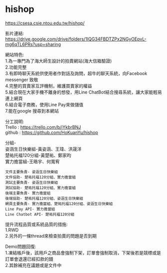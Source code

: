 # hishop

https://csesa.csie.ntou.edu.tw/hishop/ <br>

影片連結:
  https://drive.google.com/drive/folders/1IQG34FBDTZPx2NGyOEpvL-mg6qTL6PRs?usp=sharing

網站特色: <br>
  1.為一專門為了海大師生設計的拍賣網站(海大信箱驗證) <br>
  2.功能完整 <br>
  3.有即時聊天系統供使用者作對話及詢問，超牛的聊天系統，向Facebook messenger 致敬 <br>
  4.完整的買賣家互評機制，維護買賣家的權益 <br>
  5.結合現在大家手機不離身的想發，用Line ChatBot結合搜尋系統，讓大家能輕易連上網頁 <br>
  6.結合電子商務，使用Line Pay來做儲值 <br>
  7.能在google 搜尋到本網站 <br>

分工說明: <br>
  Trello : https://trello.com/b/iYkbrBNJ <br>
  github : https://github.com/HoKuanYu/hishop <br>
  
  分組- <br>
    姿涵生日快樂組-黃姿涵、王瑋、洪晟洋 <br>
    楚祐托福120分組-黃楚祐、鄭家昀 <br>
    實力擔當組-王晧宇、何寬宥 <br>

    文件主要負責- 姿涵生日快樂組
    文件協助- 楚祐托福120分組、實力擔當組
    測試主要負責- 姿涵生日快樂組
    測試協助- 楚祐托福120分組、實力擔當組
    後端主要負責- 實力擔當組
    後端協助- 楚祐托福120分組、姿涵生日快樂組
    網頁主要負責- 實力擔當組、楚祐托福120分組、姿涵生日快樂組
    Line Pay API- 實力擔當組
    Line Chatbot API- 楚祐托福120分組
    
提升流程品質或系統品質的措施: <br>
  1.RWD <br>
  2.另外的一條thread來檢查拍賣的問題是否到期 <br>
  
Demo問題回復: <br>
  1.凍結帳戶後，該用戶之商品會強制下架，訂單會強制取消，下架後若是競標或是訂單會退還已經扣款的錢 <br>
  2.其餘補充在議題或是文件中 <br>
  
  

   
